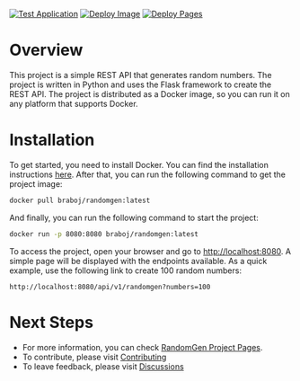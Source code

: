 [![Test Application](https://github.com/braboj/randomgen/actions/workflows/test_application.yml/badge.svg)](https://github.com/braboj/randomgen/actions/workflows/test_application.yml)
[![Deploy Image](https://github.com/braboj/randomgen/actions/workflows/deploy_image.yml/badge.svg)](https://github.com/braboj/randomgen/actions/workflows/deploy_image.yml)
[![Deploy Pages](https://github.com/braboj/randomgen/actions/workflows/deploy_pages.yml/badge.svg)](https://github.com/braboj/randomgen/actions/workflows/deploy_pages.yml)

# Overview

This project is a simple REST API that generates random numbers. The project is
written in Python and uses the Flask framework to create the REST API. The
project is distributed as a Docker image, so you can run it on any platform that
supports Docker.

# Installation

To get started, you need to install Docker. You can find the installation
instructions [here](https://docs.docker.com/engine/install/). After that, 
you can run the following command to get the project image:

```bash
docker pull braboj/randomgen:latest
```

And finally, you can run the following command to start the project:

```bash
docker run -p 8080:8080 braboj/randomgen:latest
```

To access the project, open your browser and go to 
[http://localhost:8080](http://localhost:8080). A simple page will be 
displayed with the endpoints available. As a quick example, use the 
following link to create 100 random numbers:

```text
http://localhost:8080/api/v1/randomgen?numbers=100
```

# Next Steps
 - For more information, you can check [RandomGen Project Pages](https://braboj.github.io/randomgen/).
 - To contribute, please visit [Contributing](CONTRIBUTING.md)
 - To leave feedback, please visit [Discussions](https://github.com/braboj/randomgen/discussions/landing)
